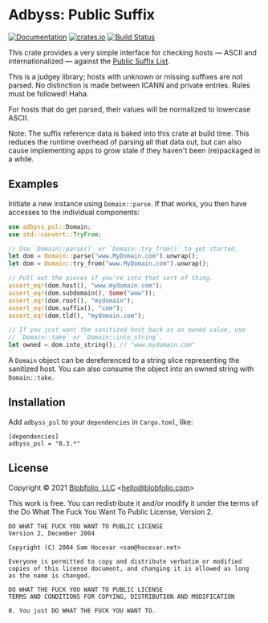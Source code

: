 # Adbyss: Public Suffix

[![Documentation](https://docs.rs/adbyss_psl/badge.svg)](https://docs.rs/adbyss_psl/)
[![crates.io](https://img.shields.io/crates/v/adbyss_psl.svg)](https://crates.io/crates/adbyss_psl)
[![Build Status](https://github.com/Blobfolio/adbyss/workflows/Build/badge.svg)](https://github.com/Blobfolio/adbyss/actions)

This crate provides a very simple interface for checking hosts — ASCII and internationalized — against the [Public Suffix List](https://publicsuffix.org/list/).

This is a judgey library; hosts with unknown or missing suffixes are not parsed. No distinction is made between ICANN and private entries. Rules must be followed! Haha.

For hosts that do get parsed, their values will be normalized to lowercase ASCII.

Note: The suffix reference data is baked into this crate at build time. This reduces the runtime overhead of parsing all that data out, but can also cause implementing apps to grow stale if they haven't been (re)packaged in a while.

## Examples

Initiate a new instance using `Domain::parse`. If that works, you then have accesses to the individual components:

```rust
use adbyss_psl::Domain;
use std::convert::TryFrom;

// Use `Domain::parse()` or `Domain::try_from()` to get started.
let dom = Domain::parse("www.MyDomain.com").unwrap();
let dom = Domain::try_from("www.MyDomain.com").unwrap();

// Pull out the pieces if you're into that sort of thing.
assert_eq!(dom.host(), "www.mydomain.com");
assert_eq!(dom.subdomain(), Some("www"));
assert_eq!(dom.root(), "mydomain");
assert_eq!(dom.suffix(), "com");
assert_eq!(dom.tld(), "mydomain.com");

// If you just want the sanitized host back as an owned value, use
// `Domain::take` or `Domain::into_string`.
let owned = dom.into_string(); // "www.mydomain.com"
```

A `Domain` object can be dereferenced to a string slice representing the sanitized host. You can also consume the object into an owned string with `Domain::take`.



## Installation

Add `adbyss_psl` to your `dependencies` in `Cargo.toml`, like:

```
[dependencies]
adbyss_psl = "0.3.*"
```



## License

Copyright © 2021 [Blobfolio, LLC](https://blobfolio.com) &lt;hello@blobfolio.com&gt;

This work is free. You can redistribute it and/or modify it under the terms of the Do What The Fuck You Want To Public License, Version 2.

    DO WHAT THE FUCK YOU WANT TO PUBLIC LICENSE
    Version 2, December 2004
    
    Copyright (C) 2004 Sam Hocevar <sam@hocevar.net>
    
    Everyone is permitted to copy and distribute verbatim or modified
    copies of this license document, and changing it is allowed as long
    as the name is changed.
    
    DO WHAT THE FUCK YOU WANT TO PUBLIC LICENSE
    TERMS AND CONDITIONS FOR COPYING, DISTRIBUTION AND MODIFICATION
    
    0. You just DO WHAT THE FUCK YOU WANT TO.
